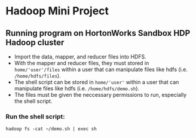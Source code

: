# Hadoop Mini Project

## Running program on HortonWorks Sandbox HDP Hadoop cluster

- Import the data, mapper, and reducer files into HDFS. 
- With the mapper and reducer files, they must stored in `home/'user'/files` within a user that can manipulate files like hdfs (i.e. `/home/hdfs/files`).
- The shell script can be stored in `home/'user'` within a user that can manipulate files like hdfs (i.e. `/home/hdfs/demo.sh`).
- The files must be given the neccessary permissions to run, especially the shell script.

### Run the shell script:
`hadoop fs -cat ~/demo.sh | exec sh`
